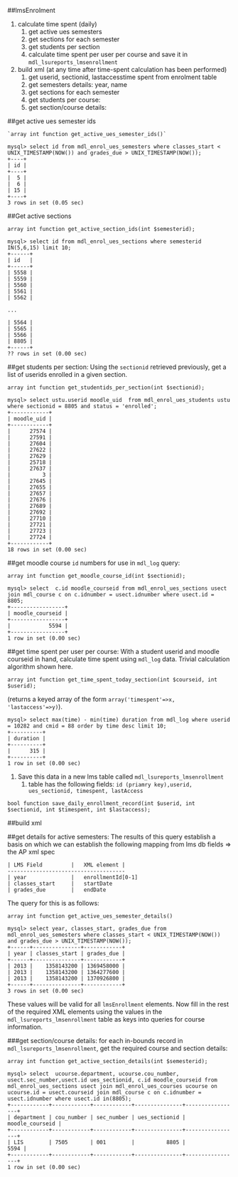 ##lmsEnrolment
1. calculate time spent (daily)
	1. get active ues semesters
	1. get sections for each semester
	1. get students per section
	1. calculate time spent per user per course and save it in `mdl_lsureports_lmsenrollment`
1. build xml (at any time after time-spent calculation has been performed)
	1. get userid, sectionid, lastaccesstime spent from enrolment table
	1. get semesters details: year, name
	1. get sections for each semester
	1. get students per course:
	1. get section/course details:
	

##get active ues semester ids

	`array int function get_active_ues_semester_ids()`
	
	mysql> select id from mdl_enrol_ues_semesters where classes_start < UNIX_TIMESTAMP(NOW()) and grades_due > UNIX_TIMESTAMP(NOW());                                              
	+----+
	| id |
	+----+
	|  5 |
	|  6 |
	| 15 |
	+----+
	3 rows in set (0.05 sec)

##Get active sections
	
	array int function get_active_section_ids(int $semesterid);

	mysql> select id from mdl_enrol_ues_sections where semesterid IN(5,6,15) limit 10;                                                                                                 
	+------+
	| id   |
	+------+
	| 5558 |
	| 5559 |
	| 5560 |
	| 5561 |
	| 5562 |

	...

	| 5564 |
	| 5565 |
	| 5566 |
	| 8805 |
	+------+
	?? rows in set (0.00 sec)


##get students per section:
Using the `sectionid` retrieved previously, get a list of userids enrolled in a given section.

	array int function get_studentids_per_section(int $sectionid);

	mysql> select ustu.userid moodle_uid  from mdl_enrol_ues_students ustu where sectionid = 8805 and status = 'enrolled';                                                             
	+------------+
	| moodle_uid |
	+------------+
	|      27574 |
	|      27591 |
	|      27604 |
	|      27622 |
	|      27629 |
	|      25718 |
	|      27637 |
	|          3 |
	|      27645 |
	|      27655 |
	|      27657 |
	|      27676 |
	|      27689 |
	|      27692 |
	|      27710 |
	|      27721 |
	|      27723 |
	|      27724 |
	+------------+
	18 rows in set (0.00 sec)

##get moodle course `id` numbers for use in `mdl_log` query:

	array int function get_moodle_course_id(int $sectionid);

	mysql> select  c.id moodle_courseid from mdl_enrol_ues_sections usect join mdl_course c on c.idnumber = usect.idnumber where usect.id = 8805;                                      
	+-----------------+
	| moodle_courseid |
	+-----------------+
	|            5594 |
	+-----------------+
	1 row in set (0.00 sec)


##get time spent per user per course:
With a student userid and moodle courseid in hand, calculate time spent using `mdl_log` data.
Trivial calculation algorithm shown here.

	array int function get_time_spent_today_section(int $courseid, int $userid);
(returns a keyed array of the form `array('timespent'=>x, 'lastaccess'=>y)`).

	mysql> select max(time) - min(time) duration from mdl_log where userid = 10282 and cmid = 88 order by time desc limit 10;                                                          
	+----------+
	| duration |
	+----------+
	|      315 |
	+----------+
	1 row in set (0.00 sec)

1. Save this data in a new lms table called `mdl_lsureports_lmsenrollment`
	1. table has the following fields: `id (priamry key),userid, ues_sectionid, timespent, lastAccess`

`bool function save_daily_enrollment_record(int $userid, int $sectionid, int $timespent, int $lastaccess);`


##build xml

##get details for active semesters:
The results of this query establish a basis on which we can establish the following mapping from lms db fields => the AP xml spec

	| LMS Field 		|	XML element	|
	-------------------------------------
	| year				|	enrollmentId[0-1]
	| classes_start		|	startDate
	| grades_due		|	endDate

The query for this is as follows:

	array int function get_active_ues_semester_details()

	mysql> select year, classes_start, grades_due from mdl_enrol_ues_semesters where classes_start < UNIX_TIMESTAMP(NOW()) and grades_due > UNIX_TIMESTAMP(NOW());                     
	+------+---------------+------------+
	| year | classes_start | grades_due |
	+------+---------------+------------+
	| 2013 |    1358143200 | 1369458000 |
	| 2013 |    1358143200 | 1364277600 |
	| 2013 |    1358143200 | 1370926800 |
	+------+---------------+------------+
	3 rows in set (0.00 sec)

These values will be valid for all `lmsEnrollment` elements.
Now fill in the rest of the required XML elements using the values in the `mdl_lsureports_lmsenrollment` table as keys into queries for course information.

###get section/course details:
for each in-bounds record in `mdl_lsureports_lmsenrollment`, get the required course and section details:

	array int function get_active_section_details(int $semesterid);

	mysql> select  ucourse.department, ucourse.cou_number, usect.sec_number,usect.id ues_sectionid, c.id moodle_courseid from mdl_enrol_ues_sections usect join mdl_enrol_ues_courses ucourse on ucourse.id = usect.courseid join mdl_course c on c.idnumber = usect.idnumber where usect.id in(8805);                                                                    
	+------------+------------+------------+---------------+-----------------+
	| department | cou_number | sec_number | ues_sectionid | moodle_courseid |
	+------------+------------+------------+---------------+-----------------+
	| LIS        | 7505       | 001        |          8805 |            5594 |
	+------------+------------+------------+---------------+-----------------+
	1 row in set (0.00 sec)

